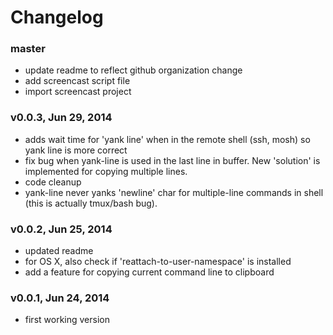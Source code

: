 # Changelog

### master
- update readme to reflect github organization change
- add screencast script file
- import screencast project

### v0.0.3, Jun 29, 2014

- adds wait time for 'yank line' when in the remote shell (ssh, mosh) so yank
  line is more correct
- fix bug when yank-line is used in the last line in buffer. New 'solution' is
  implemented for copying multiple lines.
- code cleanup
- yank-line never yanks 'newline' char for multiple-line commands in shell (this
  is actually tmux/bash bug).

### v0.0.2, Jun 25, 2014

- updated readme
- for OS X, also check if 'reattach-to-user-namespace' is installed
- add a feature for copying current command line to clipboard

### v0.0.1, Jun 24, 2014

- first working version
